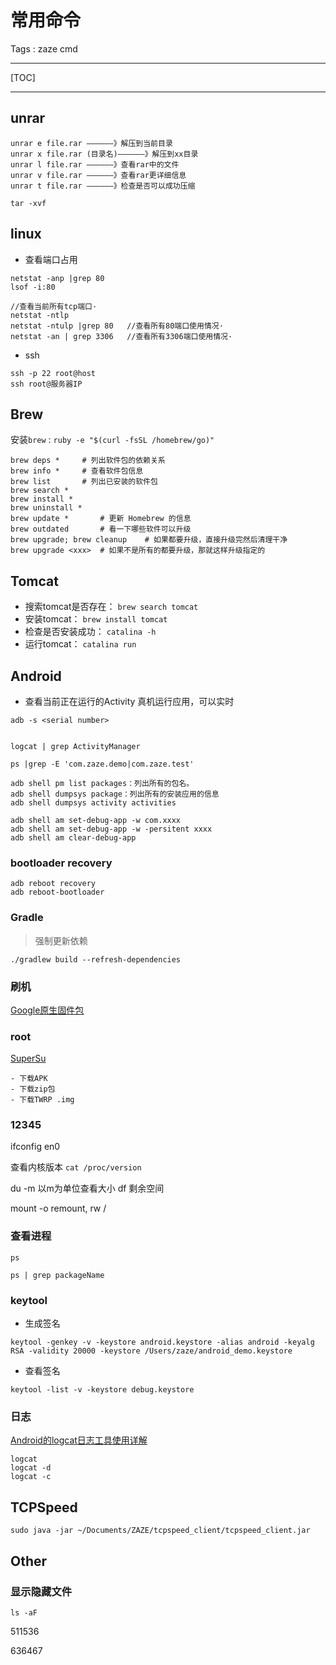
# 常用命令

Tags : zaze cmd

---

[TOC]

---

## unrar
```
unrar e file.rar ——————》解压到当前目录
unrar x file.rar (目录名)——————》解压到xx目录
unrar l file.rar ——————》查看rar中的文件
unrar v file.rar ——————》查看rar更详细信息
unrar t file.rar ——————》检查是否可以成功压缩

tar -xvf
```


## linux

- 查看端口占用
```
netstat -anp |grep 80
lsof -i:80
 
//查看当前所有tcp端口·
netstat -ntlp   
netstat -ntulp |grep 80   //查看所有80端口使用情况·
netstat -an | grep 3306   //查看所有3306端口使用情况·
```

- ssh
```
ssh -p 22 root@host
ssh root@服务器IP
```


## Brew

安装``brew`` : ``ruby -e "$(curl -fsSL /homebrew/go)"``

```
brew deps *		# 列出软件包的依赖关系
brew info *		# 查看软件包信息
brew list		# 列出已安装的软件包
brew search *
brew install *
brew uninstall *
brew update	*		# 更新 Homebrew 的信息
brew outdated		# 看一下哪些软件可以升级
brew upgrade; brew cleanup    # 如果都要升级，直接升级完然后清理干净
brew upgrade <xxx>	# 如果不是所有的都要升级，那就这样升级指定的

```

## Tomcat

- 搜索tomcat是否存在：
``brew search tomcat``
- 安装tomcat：
``brew install tomcat``
- 检查是否安装成功：
``catalina -h``
- 运行tomcat：
``catalina run``

## Android


- 查看当前正在运行的Activity
真机运行应用，可以实时
```
adb -s <serial number>


logcat | grep ActivityManager

ps |grep -E 'com.zaze.demo|com.zaze.test'

adb shell pm list packages：列出所有的包名。
adb shell dumpsys package：列出所有的安装应用的信息
adb shell dumpsys activity activities

adb shell am set-debug-app -w com.xxxx
adb shell am set-debug-app -w -persitent xxxx
adb shell am clear-debug-app
```
###  bootloader recovery

```
adb reboot recovery
adb reboot-bootloader
```

### Gradle 

> 强制更新依赖
```
./gradlew build --refresh-dependencies
```


### 刷机

[Google原生固件包][1]

### root
[SuperSu][2]

```
- 下载APK
- 下载zip包
- 下载TWRP .img

```

### 12345

ifconfig en0

查看内核版本 ``cat /proc/version``


du -m    以m为单位查看大小
df	剩余空间

mount -o remount, rw /

### 查看进程

``ps``

``ps | grep packageName``

### keytool

- 生成签名
```
keytool -genkey -v -keystore android.keystore -alias android -keyalg RSA -validity 20000 -keystore /Users/zaze/android_demo.keystore

```
- 查看签名
```
keytool -list -v -keystore debug.keystore
```

### 日志
[Android的logcat日志工具使用详解][3]

```
logcat
logcat -d
logcat -c

```

## TCPSpeed

```
sudo java -jar ~/Documents/ZAZE/tcpspeed_client/tcpspeed_client.jar
```

## Other

### 显示隐藏文件

``ls -aF``



511536

636467


  [1]: https://developers.google.com/android/nexus/images
  [2]: http://www.supersu.com/download
  [3]: http://ghoulich.xninja.org/2015/12/08/android_logcat_manual/